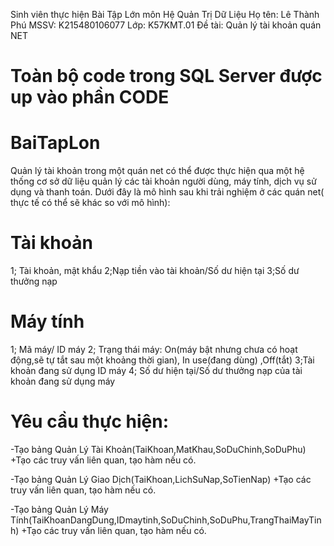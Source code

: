 Sinh viên thực hiện Bài Tập Lớn môn Hệ Quản Trị Dữ Liệu
Họ tên: Lê Thành Phú
MSSV: K215480106077
Lớp: K57KMT.01
Đề tài: Quản lý tài khoản quán NET

# Toàn bộ code trong SQL Server được up vào phần CODE

# BaiTapLon
Quản lý tài khoản trong một quán net có thể được thực hiện qua một hệ thống cơ sở dữ liệu quản lý các tài khoản người dùng, máy tính, dịch vụ sử dụng và thanh toán. Dưới đây là mô hình sau khi trải nghiệm ở các quán net( thực tế có thể sẽ khác so với mô hình):
# Tài khoản
1; Tài khoản, mật khẩu
2;Nạp tiền vào tài khoản/Số dư hiện tại
3;Số dư thưởng nạp
# Máy tính
1; Mã máy/ ID máy
2; Trạng thái máy: On(máy bật nhưng chưa có hoạt động,sẽ tự tắt sau một khoảng thời gian), In use(đang dùng) ,Off(tắt)
3;Tài khoản đang sử dụng ID máy
4; Số dư hiện tại/Số dư thưởng nạp của tài khoản đang sử dụng máy


# Yêu cầu thực hiện:
-Tạo bảng Quản Lý Tài Khoản(TaiKhoan,MatKhau,SoDuChinh,SoDuPhu)
+Tạo các truy vấn liên quan, tạo hàm nếu có.

-Tạo bảng Quản Lý Giao Dịch(TaiKhoan,LichSuNap,SoTienNap)
+Tạo các truy vấn liên quan, tạo hàm nếu có.

-Tạo bảng Quản Lý Máy Tính(TaiKhoanDangDung,IDmaytinh,SoDuChinh,SoDuPhu,TrangThaiMayTinh)
+Tạo các truy vấn liên quan, tạo hàm nếu có.

